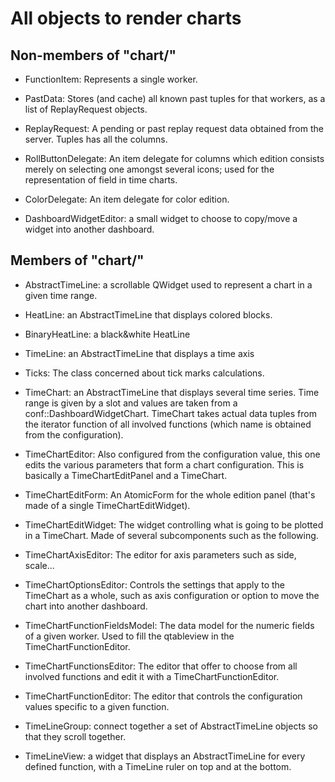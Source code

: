 All objects to render charts
============================

Non-members of "chart/"
-----------------------

- FunctionItem: Represents a single worker.

- PastData: Stores (and cache) all known past tuples for that workers, as a
  list of ReplayRequest objects.

- ReplayRequest: A pending or past replay request data obtained from the server.
  Tuples has all the columns.

- RollButtonDelegate: An item delegate for columns which edition consists merely
  on selecting one amongst several icons; used for the representation of field
  in time charts.

- ColorDelegate: An item delegate for color edition.

- DashboardWidgetEditor: a small widget to choose to copy/move a widget into
  another dashboard.

Members of "chart/"
-------------------

- AbstractTimeLine: a scrollable QWidget used to represent a chart in a given time
  range.

- HeatLine: an AbstractTimeLine that displays colored blocks.

- BinaryHeatLine: a black&white HeatLine

- TimeLine: an AbstractTimeLine that displays a time axis

- Ticks: The class concerned about tick marks calculations.

- TimeChart: an AbstractTimeLine that displays several time series.
  Time range is given by a slot and values are taken from a
  conf::DashboardWidgetChart.
  TimeChart takes actual data tuples from the iterator function of all
  involved functions (which name is obtained from the configuration).

- TimeChartEditor: Also configured from the configuration value, this one
  edits the various parameters that form a chart configuration.
  This is basically a TimeChartEditPanel and a TimeChart.

- TimeChartEditForm: An AtomicForm for the whole edition panel (that's made of
  a single TimeChartEditWidget).

- TimeChartEditWidget: The widget controlling what is going to be plotted in a
  TimeChart. Made of several subcomponents such as the following.

- TimeChartAxisEditor: The editor for axis parameters such as side, scale...

- TimeChartOptionsEditor: Controls the settings that apply to the TimeChart as
  a whole, such as axis configuration or option to move the chart into another
  dashboard.

- TimeChartFunctionFieldsModel: The data model for the numeric fields of a
  given worker. Used to fill the qtableview in the TimeChartFunctionEditor.

- TimeChartFunctionsEditor: The editor that offer to choose from all involved
  functions and edit it with a TimeChartFunctionEditor.

- TimeChartFunctionEditor: The editor that controls the configuration values
  specific to a given function.

- TimeLineGroup: connect together a set of AbstractTimeLine objects so that
  they scroll together.

- TimeLineView: a widget that displays an AbstractTimeLine for every defined
  function, with a TimeLine ruler on top and at the bottom.
